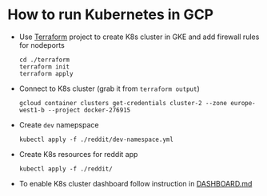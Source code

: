 # How to run Kubernetes in GCP

- Use [Terraform](./terraform) project to create K8s cluster in GKE
  and add firewall rules for nodeports

      cd ./terraform
      terraform init
      terraform apply

- Connect to K8s cluster (grab it from `terraform output`)

      gcloud container clusters get-credentials cluster-2 --zone europe-west1-b --project docker-276915

- Create `dev` namepspace

      kubectl apply -f ./reddit/dev-namespace.yml

- Create K8s resources for reddit app

      kubectl apply -f ./reddit/

- To enable K8s cluster dashboard follow instruction in [DASHBOARD.md](./dashboard/DASHBOARD.md)

